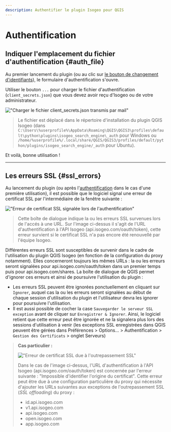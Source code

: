 ```yaml
---
description: Authentifier le plugin Isogeo pour QGIS
---
```


# Authentification

## Indiquer l'emplacement du fichier d'authentification {#auth_file}

Au premier lancement du plugin (ou au clic sur [le bouton de changement d'identifiants](/usage/configuration.md#authentication)), le formulaire d'authentification s'ouvre.

Utiliser le bouton `...` pour charger le fichier d'authentification (`client_secrets.json`) que vous devez avoir reçu d'Isogeo ou de votre administrateur.

!["Charger le fichier client_secrets&#46;json transmis par mail"](/assets/ui_auth_prompt_upload_credentials_file_fr.png)

> Le fichier est déplacé dans le répertoire d'installation du plugin QGIS Isogeo (dans `C:\Users\%userprofile%\AppData\Roaming\QGIS\QGIS3\profiles\default\python\plugins\isogeo_search_engine\_auth` pour Windows ou `/home/%userprofile%/.local/share/QGIS/QGIS3/profiles/default/python/plugins/isogeo_search_engine/_auth` pour Ubuntu).

Et voilà, bonne utilisation !

---

## Les erreurs SSL {#ssl_errors}

Au lancement du plugin (ou après l'[authentification](fr/usage/authentication.md) dans le cas d'une première utilisation), il est possible que le logiciel signal une erreur de certificat SSL par l'intermédiaire de la fenêtre suivante :

!["Erreur de certificat SSL signalée lors de l'authentification"](/assets/qgis_dialog_ssl_errors_id_fr.png)

> Cette boîte de dialogue indique la ou les erreurs SSL survenues lors de l'accés à une URL. Sur l'image ci-dessus il s'agit de l'URL d'authentification à l'API Isogeo (api.isogeo.com/oauth/token), cette erreur survient si le certificat SSL n'a pas encore été renouvellé par l'équipe Isogeo.

Différentes erreurs SSL sont susceptibles de survenir dans le cadre de l'utilisation du plugin QGIS Isogeo (en fonction de la configuration du proxy notamment). Elles concerneront toujours les mêmes URLs : la ou les erreurs seront signalées pour api.isogeo.com/oauth/token dans un premier temps puis pour api.isogeo.com/shares.
La boîte de dialogue de QGIS permet d'ignorer ces erreurs et ainsi de poursuivre l'utilisation du plugin :

* Les erreurs SSL peuvent être ignorées ponctuellement en cliquant sur `Ignorer`, auquel cas la ou les erreurs seront signalées au début de chaque session d'utilisation du plugin et l'utilisateur devra les ignorer pour poursuivre l'utilisation.
* Il est aussi possible de cocher la case `Sauvegarder le serveur SSL exception` avant de cliquer sur `Enregistrer & Ignorer`. Ainsi, le logiciel retient que cette erreur peut être ignorée et ne la signalera plus lors des sessions d'utilisation à venir (les exceptions SSL enregistrées dans QGIS peuvent être gérées dans Préférences > Options... > Authentification > `Gestion des Certificats` > onglet Serveurs)

>**Cas particulier :**
>
>!["Erreur de certificat SSL due à l'outrepassement SSL"](/assets/qgis_dialog_ssloffloading_error_fr.png)
>
>Dans le cas de l'image ci-dessus, l'URL d'authentification à l'API Isogeo (api.isogeo.com/oauth/token) est concernée par l'erreur suivante : "Impossible d'identifier l'origine du certificat". Cette erreur peut être due à une configuration particulière du proxy qui nécessite d'ajouter les URLs suivantes aux exceptions de l'outrepassement SSL (*SSL offloading*) du proxy :
>  * id.api.isogeo.com
>  * v1.api.isogeo.com
>  * api.isogeo.com
>  * open.isogeo.com
>  * app.isogeo.com

